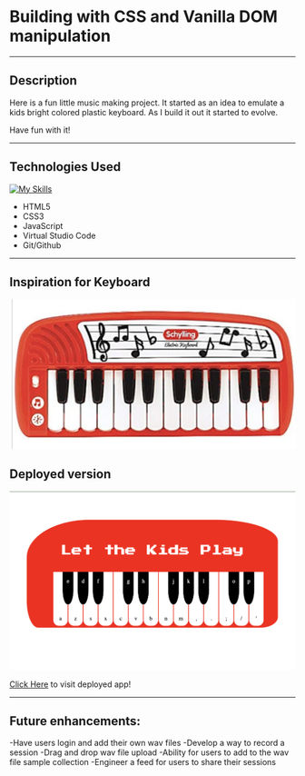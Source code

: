 # Building with CSS and Vanilla DOM manipulation

***
## Description
Here is a fun little music making project. It started as an idea to emulate a kids bright colored plastic keyboard. As I build it out it started to evolve. 

Have fun with it! 

***
## Technologies Used

[![My Skills](https://skillicons.dev/icons?i=html,css,js,vscode,git,github,&perline=4)](https://skillicons.dev)

- HTML5
- CSS3
- JavaScript
- Virtual Studio Code
- Git/Github

***
## Inspiration for Keyboard
![inspiration](imgs/inspo.png)
<br>

## Deployed version   
![deployed](imgs/deployed.png)
<br>   

[Click Here](https://krsnamara.github.io/let-the-kids-play/) to visit deployed app! 
***
## Future enhancements: 

-Have users login and add their own wav files
-Develop a way to record a session
-Drag and drop wav file upload
-Ability for users to add to the wav file sample collection
-Engineer a feed for users to share their sessions